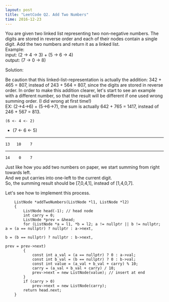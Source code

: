 ```yaml
---
layout: post
title: "LeetCode Q2. Add Two Numbers"
time: 2016-12-23
---
```

You are given two linked list representing two non-negative numbers. The digits are stored in reverse order and each of their nodes contain a single digit. Add the two numbers and return it as a linked list.                          
Example:                                                   
input:     (2 -> 4 -> 3) + (5 -> 6 -> 4)                                                         
output:  (7 -> 0 -> 8)

Solution:                          

Be caution that this linked-list-representation is actually the addition: 342 + 465 = 807, instead of 243 + 564 = 807, since the digits are stored in reverse order. In order to make this addition clearer, let's start to see an example with a different number, so that the result will be different if one used wrong summing order. (I did wrong at first time!)          
EX: (2->4->6) + (5->6->7), the sum is actually 642 + 765 = 1417, instead of 246 + 567 = 813.

    (6 <- 4 <- 2)
  + (7 <- 6 <- 5)
  -----------------
    13   10    7
  -----------------
    14    0    7
	    
Just like how you add two numbers on paper, we start summing from right towards left.              
And we put carries into one-left to the current digit.                   
So, the summing result should be [7,0,4,1], instead of [1,4,0,7].             

Let's see how to implement this process.    

        ListNode *addTwoNumbers(ListNode *l1, ListNode *l2) 
        {
            ListNode head(-1); // head node
            int carry = 0;
            ListNode *prev = &head;
            for (ListNode *a = l1, *b = l2; a != nullptr || b != nullptr; a = (a == nullptr) ? nullptr : a->next,
                                                                          b = (b == nullptr) ? nullptr : b->next,
                                                                              prev = prev->next) 
            {
                const int a_val = (a == nullptr) ? 0 : a->val;
                const int b_val = (b == nullptr) ? 0 : b->val;
                const int value = (a_val + b_val + carry) % 10;
                carry = (a_val + b_val + carry) / 10;
                prev->next = new ListNode(value); // insert at end
            }
            if (carry > 0)
                prev->next = new ListNode(carry);
            return head.next;
        }  

